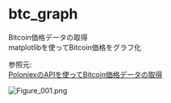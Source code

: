 # btc_graph

Bitcoin価格データの取得  
matplotlibを使ってBitcoin価格をグラフ化  

参照元:  
[PoloniexのAPIを使ってBitcoin価格データの取得](http://darden.hatenablog.com/entry/2016/07/31/203904)


![Figure_001.png]( "Figure_001.png")

